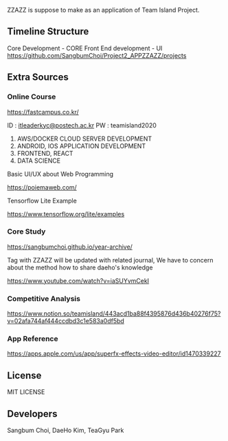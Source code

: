 ZZAZZ is suppose to make as an application of Team Island Project.

## Timeline Structure
Core Development - CORE
Front End development - UI
https://github.com/SangbumChoi/Project2_APPZZAZZ/projects

## Extra Sources
### Online Course
https://fastcampus.co.kr/

  ID : itleaderkyc@postech.ac.kr PW : teamisland2020
  1) AWS/DOCKER CLOUD SERVER DEVELOPMENT
  2) ANDROID, IOS APPLICATION DEVELOPMENT
  3) FRONTEND, REACT
  4) DATA SCIENCE

Basic UI/UX about Web Programming

https://poiemaweb.com/

Tensorflow Lite Example

https://www.tensorflow.org/lite/examples
  
### Core Study
https://sangbumchoi.github.io/year-archive/

  Tag with ZZAZZ will be updated with related journal, We have to concern about the method how to share daeho's knowledge
  
https://www.youtube.com/watch?v=iaSUYvmCekI
  
### Competitive Analysis
  https://www.notion.so/teamisland/443acd1ba88f4395876d436b40276f75?v=02afa744af444ccdbd3c1e583a0df5bd
  
### App Reference
  https://apps.apple.com/us/app/superfx-effects-video-editor/id1470339227

## License

  MIT LICENSE

## Developers
Sangbum Choi, DaeHo Kim, TeaGyu Park
